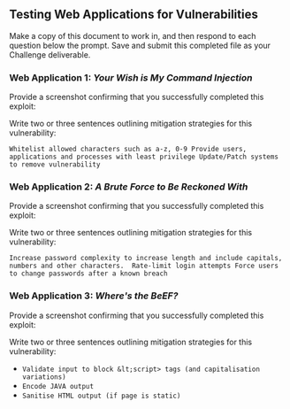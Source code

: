 ## Testing Web Applications for Vulnerabilities

Make a copy of this document to work in, and then respond to each question below the prompt. Save and submit this completed file as your Challenge deliverable.


### Web Application 1: _Your Wish is My Command Injection_

Provide a screenshot confirming that you successfully completed this exploit:



Write two or three sentences outlining mitigation strategies for this vulnerability: 


`Whitelist allowed characters such as a-z, 0-9
Provide users, applications and processes with least privilege
Update/Patch systems to remove vulnerability`



### Web Application 2: _A Brute Force to Be Reckoned With_

Provide a screenshot confirming that you successfully completed this exploit:



Write two or three sentences outlining mitigation strategies for this vulnerability: 


`Increase password complexity to increase length and include capitals, numbers and other characters. 
Rate-limit login attempts
Force users to change passwords after a known breach`



### Web Application 3: _Where's the BeEF?_

Provide a screenshot confirming that you successfully completed this exploit:




Write two or three sentences outlining mitigation strategies for this vulnerability: 

* `Validate input to block &lt;script> tags (and capitalisation variations)`
* `Encode JAVA output`
* `Sanitise HTML output (if page is static)`
